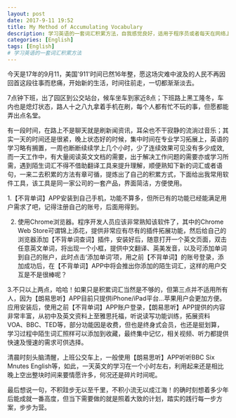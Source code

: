```yaml
---
layout: post
date: 2017-9-11 19:52
title: My Method of Accumulating Vocabulary
description: 学习英语的一套词汇积累方法，自我感觉良好，适用于程序员或者每天在网络上大量英文阅读人群。
categories: [English]
tags: [English]
# 学习英语的一套词汇积累方法
---
```


今天是17年的9月11，美国'911'时间已然16年整，愿这场灾难中波及的人民不再因回首这段往事而悲痛，开始新的生活，时间往前走，一切都渐渐淡去。

7点钟下班，出了园区到公交站台，候车坐车到家近8点；下班路上黑工隆冬，车内也是熄灯状态，路人十之八九拿着手机在刷，每个人都有忙不玩的事，但愿都能弄出点名堂。

有一段时间，在路上不是聊天就是刷新闻资讯，耳朵也不干寂静的流淌过音乐；其实一天的时间还是很紧，晚上状态好的时候，集中时间在专业学习拓展上，英语的学习略有搁置，一周也断断续续学上几个小时，少了连续效果可见没有多少成效,而一天工作中，有大量阅读英文文档的需要，出于解决工作问题的需要亦或学习所需，遇到陌生词汇不得不借助翻译工具来提升理解，顺便熟知下新的词汇或者语句，一来二去积累的方法有章可循，提炼出了自己的积累方式，下面给出我常用软件工具，该工具是同一家公司的一套产品，界面简洁，方便使用。

1.【不背单词】APP安装到自己手机，功能不算多，但所已有的功能已经能满足用户需求了吧，记得注册自己的账号，后面用得到。

2. 使用Chrome浏览器。程序开发人员应该非常熟知该软件了，其中的Chrome Web Store可谓锦上添花，提供非常应有尽有的插件拓展功能，然后给自己的浏览器添加【不背单词查词】插件，安装好后，随意打开一个英文页面，双击任意英文单词，将出现一个小框，提供中文翻译、英美发音，以及可添加单词到自己的账户，此时点击‘添加单词’项，用之前【不背单词】的账号登录，添加成功后，在【不背单词】APP中将会推出你添加的陌生词汇，这样的用户交互是不是很棒呢？

3.不只以上两点，哈哈！如果只是积累词汇当然是不够的，但第三点并不适用所有人，因为【朗易思听】APP目前只提供iPhone/iPad平台...苹果用户会更加方便。应用安装后，使用之前【不背单词】APP账户登录，【朗易思听】APP提供的内容非常丰富，从初中及英文资料上至雅思托福，听说读写功能训练，拓展资料VOA、BBC、TED等，部分功能因是收费，但也是终身式会员，也还是挺划算，学习过程中陌生词汇照样可以添加到收藏，最终集中记忆，相关视频、听力都提供快速及慢速的需求可供选择。

清晨时刻头脑清醒，上班公交车上，一般使用【朗易思听】APP听听BBC Six Mnutes English等，如此，一天英文的学习在一个小时左右，利用起来还是相比晚上空出整块时间来要情愿许多，何况还是碎片时间呢。

最后想说一句，不积跬步无以至千里，不积小流无以成江海！的确时刻想着多少年后能成就一番高度，但当下需要做的就是照着大致的计划，踏实的践行每一步方案，步步为营。
